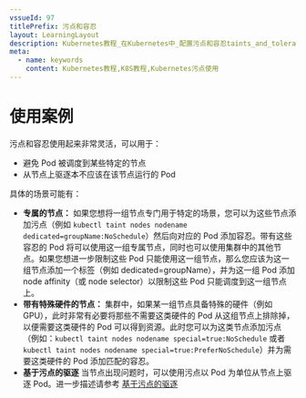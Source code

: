 ```yaml
---
vssueId: 97
titlePrefix: 污点和容忍
layout: LearningLayout
description: Kubernetes教程_在Kubernetes中_配置污点和容忍taints_and_toleration的使用案例
meta:
  - name: keywords
    content: Kubernetes教程,K8S教程,Kubernetes污点使用
---
```


# 使用案例

<AdSenseTitle/>

污点和容忍使用起来非常灵活，可以用于：
* 避免 Pod 被调度到某些特定的节点
* 从节点上驱逐本不应该在该节点运行的 Pod

具体的场景可能有：

* **专属的节点：** 如果您想将一组节点专门用于特定的场景，您可以为这些节点添加污点（例如 `kubectl taint nodes nodename dedicated=groupName:NoSchedule`）然后向对应的 Pod 添加容忍。带有这些容忍的 Pod 将可以使用这一组专属节点，同时也可以使用集群中的其他节点。如果您想进一步限制这些 Pod 只能使用这一组节点，那么您应该为这一组节点添加一个标签（例如 dedicated=groupName），并为这一组 Pod 添加 node affinity（或 node selector）以限制这些 Pod 只能调度到这一组节点上。
* **带有特殊硬件的节点：** 集群中，如果某一组节点具备特殊的硬件（例如 GPU），此时非常有必要将那些不需要这类硬件的 Pod 从这组节点上排除掉，以便需要这类硬件的 Pod 可以得到资源。此时您可以为这类节点添加污点（例如：`kubectl taint nodes nodename special=true:NoSchedule` 或者 `kubectl taint nodes nodename special=true:PreferNoSchedule`）并为需要这类硬件的 Pod 添加匹配的容忍。
* **基于污点的驱逐** 当节点出现问题时，可以使用污点以 Pod 为单位从节点上驱逐 Pod。进一步描述请参考 [基于污点的驱逐](./taint-based-evictions.html)
